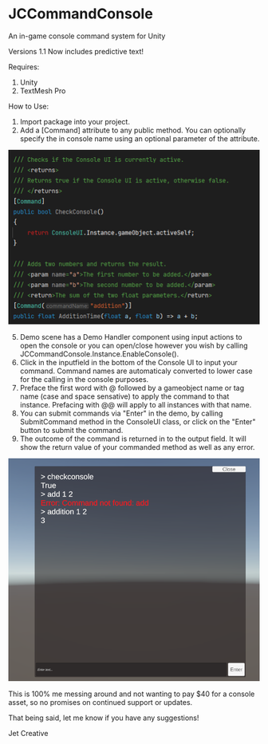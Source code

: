 # JCCommandConsole
An in-game console command system for Unity

Versions 1.1 Now includes predictive text!

Requires:
1. Unity
2. TextMesh Pro

How to Use:

1. Import package into your project.
2. Add a [Command] attribute to any public method. You can optionally specify the in console name using an optional parameter of the attribute.

![alt text](https://github.com/JetCreative/JCCommandConsole/blob/main/Images/HowToLabelMethods.png)

5. Demo scene has a Demo Handler component using input actions to open the console or you can open/close however you wish by calling JCCommandConsole.Instance.EnableConsole().
4. Click in the inputfield in the bottom of the Console UI to input your command. Command names are automaticaly converted to lower case for the calling in the console purposes.
5. Preface the first word with @ followed by a gameobject name or tag name (case and space sensative) to apply the command to that instance. Prefacing with @@ will apply to all instances with that name.
6. You can submit commands via "Enter" in the demo, by calling SubmitCommand method in the ConsoleUI class, or click on the "Enter" button to submit the command.
7. The outcome of the command is returned in to the output field. It will show the return value of your commanded method as well as any error.

![alt-text](https://github.com/JetCreative/JCCommandConsole/blob/main/Images/Console.png)

This is 100% me messing around and not wanting to pay $40 for a console asset, so no promises on continued support or updates.

That being said, let me know if you have any suggestions!

Jet Creative

